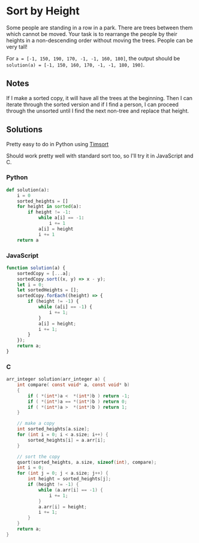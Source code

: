 # Sort by Height
Some people are standing in a row in a park. There are trees between them which cannot be moved. Your task is to rearrange the people by their heights in a non-descending order without moving the trees. People can be very tall!

For `a = [-1, 150, 190, 170, -1, -1, 160, 180]`, the output should be
`solution(a) = [-1, 150, 160, 170, -1, -1, 180, 190]`.

## Notes
If I make a sorted copy, it will have all the trees at the beginning. Then I can iterate through the sorted version and if I find a person, I can proceed through the unsorted until I find the next non-tree and replace that height.

## Solutions
Pretty easy to do in Python using [Timsort](https://en.wikipedia.org/wiki/Timsort)

Should work pretty well with standard sort too, so I'll try it in JavaScript and C.

### Python
```python
def solution(a):
    i = 0
    sorted_heights = []
    for height in sorted(a):
        if height != -1:
            while a[i] == -1:
                i += 1
            a[i] = height
            i += 1
    return a
```

### JavaScript
```javascript
function solution(a) {
    sortedCopy = [...a];
    sortedCopy.sort((x, y) => x - y);
    let i = 0;
    let sortedHeights = [];
    sortedCopy.forEach((height) => {
        if (height != -1) {
            while (a[i] == -1) {
                i += 1;
            }
            a[i] = height;
            i += 1;
        }
    });
    return a;
}
```

### C
```c
arr_integer solution(arr_integer a) {
    int compare( const void* a, const void* b)
    {
        if ( *(int*)a <  *(int*)b ) return -1;
        if ( *(int*)a == *(int*)b ) return 0;
        if ( *(int*)a >  *(int*)b ) return 1;
    }

    // make a copy
    int sorted_heights[a.size];
    for (int i = 0; i < a.size; i++) {
        sorted_heights[i] = a.arr[i];
    }

    // sort the copy
    qsort(sorted_heights, a.size, sizeof(int), compare);
    int i = 0;
    for (int j = 0; j < a.size; j++) {
        int height = sorted_heights[j];
        if (height != -1) {
            while (a.arr[i] == -1) {
                i += 1;
            }
            a.arr[i] = height;
            i += 1;
        }
    }
    return a;
}
```
